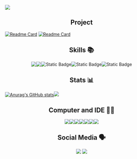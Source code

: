 <a href="https://magcloud.fr"><img src="https://github.com/MAG3845/mag3845/blob/main/header.png"></a>

<h2 align='center'>Project</h2> 

[![Readme Card](https://github-readme-stats.vercel.app/api/pin/?username=mag3845&repo=statusbot)](https://github.com/mag3845/statusbot)
[![Readme Card](https://github-readme-stats.vercel.app/api/pin/?username=mag3845&repo=website-main)](https://github.com/mag3845/website-main)

<h2 align='center'>Skills 📚</h2>

<div align='center'><img align='center' src='https://img.shields.io/badge/Node.js-339933?style=for-the-badge&logo=nodedotjs&logoColor=white'><img align='center' src='https://img.shields.io/badge/Python-FFD43B?style=for-the-badge&logo=python&logoColor=blue'><img align='center' alt="Static Badge" src="https://img.shields.io/badge/Java-JAVA?style=for-the-badge&logo=oracle&color=red"><img align="center"alt="Static Badge" src="https://img.shields.io/badge/Bash-black?style=for-the-badge&logo=gnubash&logoColor=green"><img align="center" alt="Static Badge" src="https://img.shields.io/badge/docker-blue?style=for-the-badge&logo=docker&logoColor=black">
</div>

<h2 align='center'>Stats 📊</h2>

[![Anurag's GitHub stats](https://github-readme-stats.vercel.app/api?username=mag3845&langs_count=5)](https://github.com/mag3845)<img src='https://github-readme-stats.vercel.app/api/top-langs/?username=mag3845&langs_count=5'>


<h2 align='center'>Computer and IDE 👨‍💻</h2>

<div align="center"><img src='https://img.shields.io/badge/hp%20laptop-007DB8?style=for-the-badge&logo=hp&logoColor=white'><img src='https://img.shields.io/badge/Intel%20Pentium_12th-0071C5?style=for-the-badge&logo=intel&logoColor=white'><img src="https://img.shields.io/badge/Firefox-FF7139?style=for-the-badge&logo=Firefox-Browser&logoColor=white"><img src='https://img.shields.io/badge/windows%20terminal-4D4D4D?style=for-the-badge&logo=windows%20terminal&logoColor=white'><img src="https://img.shields.io/badge/Windows%2011-%230079d5.svg?style=for-the-badge&logo=Windows%2011&logoColor=white"><img src='https://img.shields.io/badge/VSCode-0078D4?style=for-the-badge&logo=visual%20studio%20code&logoColor=white'><img src="https://img.shields.io/badge/OneDrive-white?style=for-the-badge&logo=Microsoft%20OneDrive&logoColor=0078D4"></div>

<h2 align='center'>Social Media 🗣️</h2>

<div align='center'><a href='https://twitter.com/mag_3945'><img src='https://img.shields.io/badge/Twitter-1DA1F2?style=for-the-badge&logo=twitter&logoColor=white'></a>
<a href='https://github.com/mag3845'><img src='https://img.shields.io/badge/GitHub-100000?style=for-the-badge&logo=github&logoColor=white'></a></div>
